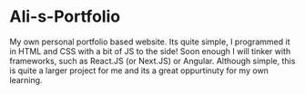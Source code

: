 # Ali-s-Portfolio
My own personal portfolio based website. Its quite simple, I programmed it in HTML and CSS with a bit of JS to the side! Soon enough I will tinker with frameworks, such as React.JS (or Next.JS) or Angular. Although simple, this is quite a larger project for me and its a great oppurtinuty for my own learning. 
